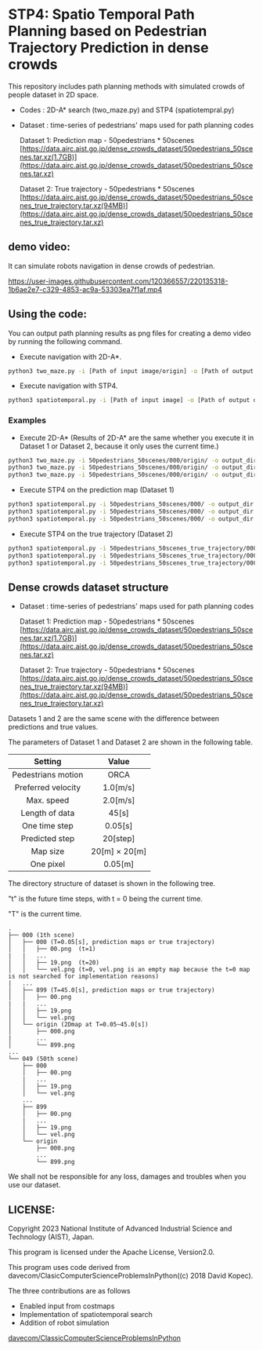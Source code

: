 # STP4: Spatio Temporal Path Planning based on Pedestrian Trajectory Prediction in dense crowds

This repository includes path planning methods with simulated crowds of people dataset in 2D space.

- Codes : 2D-A* search (two_maze.py) and STP4 (spatiotempral.py)
- Dataset : time-series of pedestrians' maps used for path planning codes

  Dataset 1: Prediction map - 50pedestrians * 50scenes
    [https://data.airc.aist.go.jp/dense_crowds_dataset/50pedestrians_50scenes.tar.xz(1.7GB)](https://data.airc.aist.go.jp/dense_crowds_dataset/50pedestrians_50scenes.tar.xz)

  Dataset 2: True trajectory - 50pedestrians * 50scenes
    [https://data.airc.aist.go.jp/dense_crowds_dataset/50pedestrians_50scenes_true_trajectory.tar.xz(94MB)](https://data.airc.aist.go.jp/dense_crowds_dataset/50pedestrians_50scenes_true_trajectory.tar.xz)

## **demo video:**

It can simulate robots navigation in dense crowds of pedestrian.

https://user-images.githubusercontent.com/120366557/220135318-1b6ae2e7-c329-4853-ac9a-53303ea7f1af.mp4


## **Using the code:**

You can output path planning results as png files for creating a demo video by running the following command.

- Execute navigation with 2D-A*.
```bash
python3 two_maze.py -i [Path of input image/origin] -o [Path of output directory for simulation images] --st_r [y of a start] --st_c [x of a start] --go_r [y of a goal] --go_c [x of a goal]
```
- Execute navigation with STP4.
```bash
python3 spatiotemporal.py -i [Path of input image] -o [Path of output directory for simulation images] --st_r [y of a start] --st_c [x of a start] --go_r [y of a goal] --go_c [x of a goal]
```

### Examples
- Execute 2D-A* (Results of 2D-A* are the same whether you execute it in Dataset 1 or Dataset 2, because it only uses the current time.)
```bash
python3 two_maze.py -i 50pedestrians_50scenes/000/origin/ -o output_dir --st_r 270 --st_c 160 --go_r 130 --go_c 240  (2D-A*:1S→1G)
python3 two_maze.py -i 50pedestrians_50scenes/000/origin/ -o output_dir --st_r 270 --st_c 120 --go_r 130 --go_c 280  (2D-A*:2S→2G)
python3 two_maze.py -i 50pedestrians_50scenes/000/origin/ -o output_dir --st_r 270 --st_c 80 --go_r 130 --go_c 320   (2D-A*:3S→3G)
```
- Execute STP4 on the prediction map (Dataset 1)
```bash
python3 spatiotemporal.py -i 50pedestrians_50scenes/000/ -o output_dir --st_r 270 --st_c 160 --go_r 130 --go_c 240   (Proposed:1S→1G)
python3 spatiotemporal.py -i 50pedestrians_50scenes/000/ -o output_dir --st_r 270 --st_c 120 --go_r 130 --go_c 280   (Proposed:2S→2G)
python3 spatiotemporal.py -i 50pedestrians_50scenes/000/ -o output_dir --st_r 270 --st_c 80 --go_r 130 --go_c 320    (Proposed:3S→3G)
```

- Execute STP4 on the true trajectory (Dataset 2)
```bash
python3 spatiotemporal.py -i 50pedestrians_50scenes_true_trajectory/000/ -o output_dir --st_r 270 --st_c 160 --go_r 130 --go_c 240   (Proposed:1S→1G)
python3 spatiotemporal.py -i 50pedestrians_50scenes_true_trajectory/000/ -o output_dir --st_r 270 --st_c 120 --go_r 130 --go_c 280   (Proposed:2S→2G)
python3 spatiotemporal.py -i 50pedestrians_50scenes_true_trajectory/000/ -o output_dir --st_r 270 --st_c 80 --go_r 130 --go_c 320    (Proposed:3S→3G)
```

## **Dense crowds dataset structure**
- Dataset : time-series of pedestrians' maps used for path planning codes

  Dataset 1: Prediction map - 50pedestrians * 50scenes
    [https://data.airc.aist.go.jp/dense_crowds_dataset/50pedestrians_50scenes.tar.xz(1.7GB)](https://data.airc.aist.go.jp/dense_crowds_dataset/50pedestrians_50scenes.tar.xz)

  Dataset 2: True trajectory - 50pedestrians * 50scenes
    [https://data.airc.aist.go.jp/dense_crowds_dataset/50pedestrians_50scenes_true_trajectory.tar.xz(94MB)](https://data.airc.aist.go.jp/dense_crowds_dataset/50pedestrians_50scenes_true_trajectory.tar.xz)

Datasets 1 and 2 are the same scene with the difference between predictions and true values.

The parameters of Dataset 1 and Dataset 2 are shown in the following table. 

|  Setting  |  Value  |
| :----: | :----: |
|  Pedestrians motion  |  ORCA  |
|  Preferred velocity  |  1.0[m/s]  |
|  Max. speed  |  2.0[m/s]  |
|  Length of data  |  45[s]  |
|  One time step  |  0.05[s] |
|  Predicted step  |  20[step]  |
| Map size  |  20[m] $\times$ 20[m]  |
|  One pixel  |  0.05[m]  |


The directory structure of dataset is shown in the following tree.

"t" is the future time steps, with t = 0 being the current time.

"T" is the current time.

```
.
├── 000 (1th scene)
│   ├── 000 (T=0.05[s], prediction maps or true trajectory)
│   │   ├── 00.png  (t=1)
|   |   ...
│   │   ├── 19.png  (t=20)
│   │   └── vel.png (t=0, vel.png is an empty map because the t=0 map is not searched for implementation reasons)
|   ...
│   ├── 899 (T=45.0[s], prediction maps or true trajectory)
│   │   ├── 00.png
|   |   ...
│   │   ├── 19.png
│   │   └── vel.png
│   └── origin (2Dmap at T=0.05~45.0[s])
│       ├── 000.png
|       ...
│       └── 899.png
...
└── 049 (50th scene)
    ├── 000
    │   ├── 00.png
    |   ...
    │   ├── 19.png
    │   └── vel.png
    ...
    ├── 899
    │   ├── 00.png
    |   ...
    │   ├── 19.png
    │   └── vel.png
    └── origin
        ├── 000.png
        ...
        └── 899.png

```

We shall not be responsible for any loss, damages and troubles when you use our dataset.



  

## **LICENSE:**
Copyright 2023 National Institute of Advanced Industrial Science and Technology (AIST), Japan.

This program is licensed under the Apache License, Version2.0.

This program uses code derived from davecom/ClasicComputerScienceProblemsInPython((c) 2018 David Kopec).

The three contributions are as follows
- Enabled input from costmaps
- Implementation of spatiotemporal search
- Addition of robot simulation



[davecom/ClassicComputerScienceProblemsInPython](https://github.com/davecom/ClassicComputerScienceProblemsInPython)

